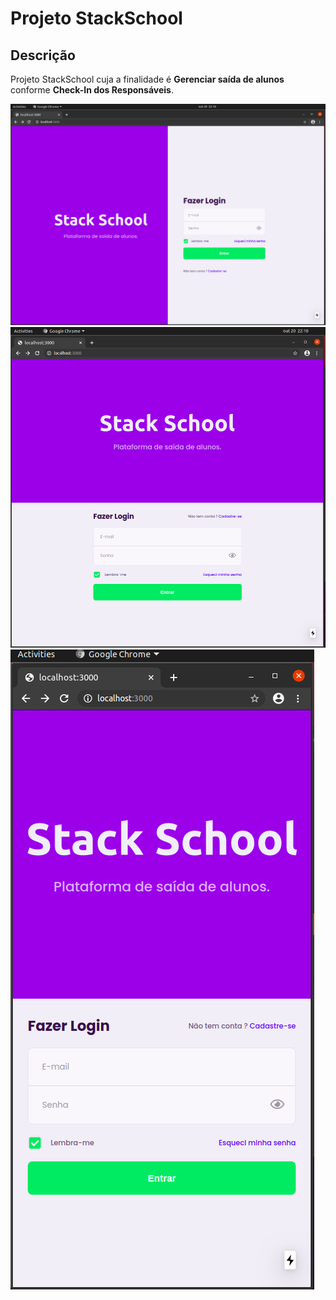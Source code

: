 # Projeto StackSchool

## Descrição

Projeto StackSchool cuja a finalidade é **Gerenciar saída de alunos** conforme **Check-In dos Responsáveis**.

![Desktop](Screenshot/login_desktop.png)
![Mediun](Screenshot/login_md.png)
![Small](Screenshot/login_sm.png)
